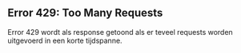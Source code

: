 ## Error 429: Too Many Requests

Error 429 wordt als response getoond als er teveel requests worden uitgevoerd in een korte tijdspanne.
